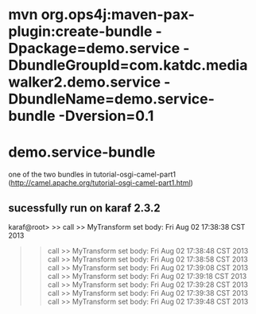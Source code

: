 mvn org.ops4j:maven-pax-plugin:create-bundle -Dpackage=demo.service -DbundleGroupId=com.katdc.mediawalker2.demo.service -DbundleName=demo.service-bundle -Dversion=0.1
=======
demo.service-bundle
===================

one of the two bundles in tutorial-osgi-camel-part1 (http://camel.apache.org/tutorial-osgi-camel-part1.html)

## sucessfully run on karaf 2.3.2
karaf@root> >> call >> MyTransform set body:  Fri Aug 02 17:38:38 CST 2013
>> call >> MyTransform set body:  Fri Aug 02 17:38:48 CST 2013
>> call >> MyTransform set body:  Fri Aug 02 17:38:58 CST 2013
>> call >> MyTransform set body:  Fri Aug 02 17:39:08 CST 2013
>> call >> MyTransform set body:  Fri Aug 02 17:39:18 CST 2013
>> call >> MyTransform set body:  Fri Aug 02 17:39:28 CST 2013
>> call >> MyTransform set body:  Fri Aug 02 17:39:38 CST 2013
>> call >> MyTransform set body:  Fri Aug 02 17:39:48 CST 2013

